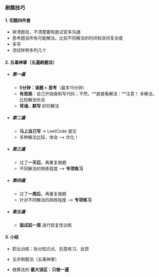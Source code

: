 ### 刷题技巧

#### 1. 切题四件套

- 审清题目，不清楚要和面试官多沟通
- 思考题目所有可能解法。比较不同解法的时间和空间复杂度
- 多写
- 测试样例多列几个	

#### 2. 五毒神掌（五遍刷题法）

- ##### 第一遍

  - **5分钟：读题 + 思考**（最多15分钟）
  - **有思路**：自己开始做和写代码；不然，**直接看解法：**注意！ 多解法，比较解法优劣
  - **背诵、默写**  好的解法

  


- ##### 第二遍

  - **马上自己写** ->  LeetCode 提交
  - 多种解法比较、体会  -->  优化！

  

- ##### 第三遍

  - 过了**一天后**，再重复做题
  - 不同解法的熟练程度   -->    **专项练习**

  

- ##### 第四遍

  - 过了**一周后**，再重复做题
  - 针对不同解法的熟练程度  -->   **专项练习**

  

- ##### 第五遍

  - **面试前一周** 进行恢复性训练

#### 3. 小结

- 职业训练：拆分知识点、刻意练习、反馈
- 五步刷题法（五毒神掌）

- 做算法的  **最大误区：只做一遍**